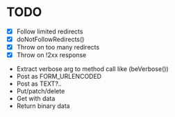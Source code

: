# TODO

- [x] Follow limited redirects
- [x] doNotFollowRedirects()  
- [x] Throw on too many redirects
- [x] Throw on !2xx response
- Extract verbose arg to method call like (beVerbose())
- Post as FORM_URLENCODED
- Post as TEXT?..
- Put/patch/delete
- Get with data
- Return binary data